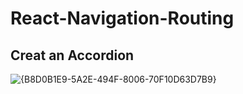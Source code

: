 # React-Navigation-Routing
## Creat an Accordion 
![{B8D0B1E9-5A2E-494F-8006-70F10D63D7B9}](https://github.com/amir-khaleghi/React-Navigation-Routing/assets/89293266/e9009053-b280-4c2b-9a0c-bce5712f6baf)
